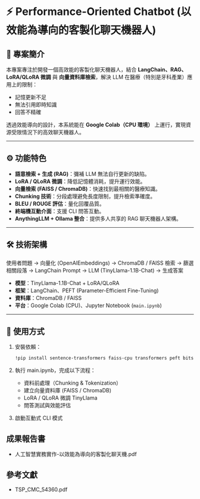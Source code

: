 # ⚡ Performance-Oriented Chatbot (以效能為導向的客製化聊天機器人)

## 📖 專案簡介
本專案專注於開發一個高效能的客製化聊天機器人，結合 **LangChain、RAG、LoRA/QLoRA 微調** 與 **向量資料庫檢索**，解決 LLM 在醫療（特別是牙科產業）應用上的限制：  
- 記憶更新不足  
- 無法引用即時知識  
- 回答不精確  

透過效能導向的設計，本系統能在 **Google Colab（CPU 環境）** 上運行，實現資源受限情況下的高效聊天機器人。  

---

## ⚙️ 功能特色
- **語意檢索 + 生成 (RAG)**：彌補 LLM 無法自行更新的缺陷。  
- **LoRA / QLoRA 微調**：降低記憶體消耗，提升運行效能。  
- **向量檢索 (FAISS / ChromaDB)**：快速找到最相關的醫療知識。  
- **Chunking 技術**：分段處理避免長度限制，提升檢索準確度。  
- **BLEU / ROUGE 評估**：量化回覆品質。  
- **終端機互動介面**：支援 CLI 問答互動。  
- **AnythingLLM + Ollama 整合**：提供多人共享的 RAG 聊天機器人架構。  

---

## 🛠️ 技術架構
使用者問題 → 向量化 (OpenAIEmbeddings) → ChromaDB / FAISS 檢索 → 篩選相關段落 → LangChain Prompt → LLM (TinyLlama-1.1B-Chat) → 生成答案


- **模型**：TinyLlama-1.1B-Chat + LoRA/QLoRA  
- **框架**：LangChain、PEFT (Parameter-Efficient Fine-Tuning)  
- **資料庫**：ChromaDB / FAISS  
- **平台**：Google Colab (CPU)、Jupyter Notebook (`main.ipynb`)  

---

## 🚀 使用方式
1. 安裝依賴：
   ```bash
   !pip install sentence-transformers faiss-cpu transformers peft bitsandbytes accelerate langchain
   ```
   
2. 執行 main.ipynb，完成以下流程：

    - 資料前處理（Chunking & Tokenization）
    - 建立向量資料庫 (FAISS / ChromaDB)
    - LoRA / QLoRA 微調 TinyLlama
    - 問答測試與效能評估
      
3. 啟動互動式 CLI 模式
   
## 成果報告書 
 - 人工智慧實務實作-以效能為導向的客製化聊天機.pdf

## 參考文獻
 - TSP_CMC_54360.pdf
